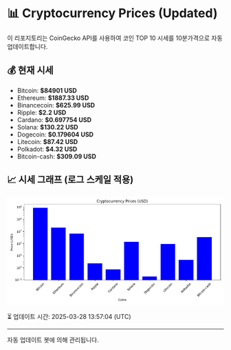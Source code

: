 
# 📊 Cryptocurrency Prices (Updated)

이 리포지토리는 CoinGecko API를 사용하여 코인 TOP 10 시세를 10분가격으로 자동 업데이트합니다.

## 💰 현재 시세
- Bitcoin: **$84901 USD**
- Ethereum: **$1887.33 USD**
- Binancecoin: **$625.99 USD**
- Ripple: **$2.2 USD**
- Cardano: **$0.697754 USD**
- Solana: **$130.22 USD**
- Dogecoin: **$0.179604 USD**
- Litecoin: **$87.42 USD**
- Polkadot: **$4.32 USD**
- Bitcoin-cash: **$309.09 USD**

## 📈 시세 그래프 (로그 스케일 적용)
![Crypto Prices](crypto_prices.png)

⏳ 업데이트 시간: 2025-03-28 13:57:04 (UTC)

---
자동 업데이트 봇에 의해 관리됩니다.
